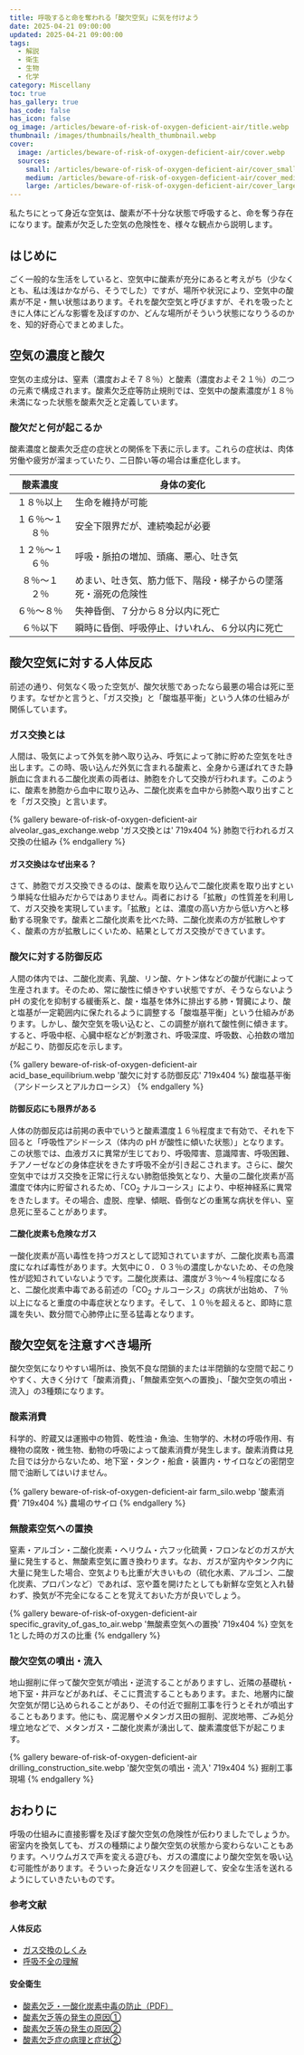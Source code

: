 ```yaml
---
title: 呼吸すると命を奪われる「酸欠空気」に気を付けよう
date: 2025-04-21 09:00:00
updated: 2025-04-21 09:00:00
tags:
  - 解説
  - 衛生
  - 生物
  - 化学
category: Miscellany
toc: true
has_gallery: true
has_code: false
has_icon: false
og_image: /articles/beware-of-risk-of-oxygen-deficient-air/title.webp
thumbnail: /images/thumbnails/health_thumbnail.webp
cover:
  image: /articles/beware-of-risk-of-oxygen-deficient-air/cover.webp
  sources:
    small: /articles/beware-of-risk-of-oxygen-deficient-air/cover_small.webp
    medium: /articles/beware-of-risk-of-oxygen-deficient-air/cover_medium.webp
    large: /articles/beware-of-risk-of-oxygen-deficient-air/cover_large.webp
---
```


私たちにとって身近な空気は、酸素が不十分な状態で呼吸すると、命を奪う存在になります。酸素が欠乏した空気の危険性を、様々な観点から説明します。

<!-- more -->

## はじめに

ごく一般的な生活をしていると、空気中に酸素が充分にあると考えがち（少なくとも、私は浅はかながら、そうでした）ですが、場所や状況により、空気中の酸素が不足・無い状態はあります。それを酸欠空気と呼びますが、それを吸ったときに人体にどんな影響を及ぼすのか、どんな場所がそういう状態になりうるのかを、知的好奇心でまとめました。

## 空気の濃度と酸欠

空気の主成分は、窒素（濃度およそ７８％）と酸素（濃度およそ２１％）の二つの元素で構成されます。酸素欠乏症等防止規則では、空気中の酸素濃度が１８％未満になった状態を酸素欠乏と定義しています。

### 酸欠だと何が起こるか

酸素濃度と酸素欠乏症の症状との関係を下表に示します。これらの症状は、肉体労働や疲労が溜まっていたり、二日酔い等の場合は重症化します。

|  酸素濃度   | 身体の変化                           |
|:-------:|---------------------------------|
|  １８％以上  | 生命を維持が可能                        |
| １６％～１８％ | 安全下限界だが、連続喚起が必要                 |
| １２％～１６％ | 呼吸・脈拍の増加、頭痛、悪心、吐き気              |
| ８％～１２％  | めまい、吐き気、筋力低下、階段・梯子からの墜落死・溺死の危険性 |
|  ６％～８％  | 失神昏倒、７分から８分以内に死亡                |
|  ６％以下   | 瞬時に昏倒、呼吸停止、けいれん、６分以内に死亡         |

## 酸欠空気に対する人体反応

前述の通り、何気なく吸った空気が、酸欠状態であったなら最悪の場合は死に至ります。なぜかと言うと、「ガス交換」と「酸塩基平衡」という人体の仕組みが関係しています。

### ガス交換とは

人間は、吸気によって外気を肺へ取り込み、呼気によって肺に貯めた空気を吐き出します。この時、吸い込んだ外気に含まれる酸素と、全身から運ばれてきた静脈血に含まれる二酸化炭素の両者は、肺胞を介して交換が行われます。このように、酸素を肺胞から血中に取り込み、二酸化炭素を血中から肺胞へ取り出すことを「ガス交換」と言います。

{% gallery beware-of-risk-of-oxygen-deficient-air alveolar_gas_exchange.webp 'ガス交換とは' 719x404 %}
肺胞で行われるガス交換の仕組み
{% endgallery %}

#### ガス交換はなぜ出来る？

さて、肺胞でガス交換できるのは、酸素を取り込んで二酸化炭素を取り出すという単純な仕組みだからではありません。両者における「拡散」の性質差を利用して、ガス交換を実現しています。「拡散」とは、濃度の高い方から低い方へと移動する現象です。酸素と二酸化炭素を比べた時、二酸化炭素の方が拡散しやすく、酸素の方が拡散しにくいため、結果としてガス交換ができています。

### 酸欠に対する防御反応

人間の体内では、二酸化炭素、乳酸、リン酸、ケトン体などの酸が代謝によって生産されます。そのため、常に酸性に傾きやすい状態ですが、そうならないよう pH の変化を抑制する緩衝系と、酸・塩基を体外に排出する肺・腎臓により、酸と塩基が一定範囲内に保たれるように調整する「酸塩基平衡」という仕組みがあります。しかし、酸欠空気を吸い込むと、この調整が崩れて酸性側に傾きます。すると、呼吸中枢、心臓中枢などが刺激され、呼吸深度、呼吸数、心拍数の増加が起こり、防御反応を示します。

{% gallery beware-of-risk-of-oxygen-deficient-air acid_base_equilibrium.webp '酸欠に対する防御反応' 719x404 %}
酸塩基平衡（アシドーシスとアルカローシス）
{% endgallery %}

#### 防御反応にも限界がある

人体の防御反応は前掲の表中でいうと酸素濃度１６％程度まで有効で、それを下回ると「呼吸性アシドーシス（体内の pH が酸性に傾いた状態）」となります。この状態では、血液ガスに異常が生じており、呼吸障害、意識障害、呼吸困難、チアノーゼなどの身体症状をきたす呼吸不全が引き起こされます。さらに、酸欠空気中ではガス交換を正常に行えない肺胞低換気となり、大量の二酸化炭素が高濃度で体内に貯留されるため、「CO<sub>2</sub> ナルコーシス」により、中枢神経系に異常をきたします。その場合、虚脱、痙攣、傾眠、昏倒などの重篤な病状を伴い、窒息死に至ることがあります。

#### 二酸化炭素も危険なガス

一酸化炭素が高い毒性を持つガスとして認知されていますが、二酸化炭素も高濃度になれば毒性があります。大気中に０．０３％の濃度しかないため、その危険性が認知されていないようです。二酸化炭素は、濃度が３％～４％程度になると、二酸化炭素中毒である前述の「CO<sub>2</sub> ナルコーシス」の病状が出始め、７％以上になると重度の中毒症状となります。そして、１０％を超えると、即時に意識を失い、数分間で心肺停止に至る猛毒となります。

## 酸欠空気を注意すべき場所

酸欠空気になりやすい場所は、換気不良な閉鎖的または半閉鎖的な空間で起こりやすく、大きく分けて「酸素消費」、「無酸素空気への置換」、「酸欠空気の噴出・流入」の3種類になります。

### 酸素消費

科学的、貯蔵又は運搬中の物質、乾性油・魚油、生物学的、木材の呼吸作用、有機物の腐敗・微生物、動物の呼吸によって酸素消費が発生します。酸素消費は見た目では分からないため、地下室・タンク・船倉・装置内・サイロなどの密閉空間で油断してはいけません。

{% gallery beware-of-risk-of-oxygen-deficient-air farm_silo.webp '酸素消費' 719x404 %}
農場のサイロ
{% endgallery %}

### 無酸素空気への置換

窒素・アルゴン・二酸化炭素・ヘリウム・六フッ化硫黄・フロンなどのガスが大量に発生すると、無酸素空気に置き換わります。なお、ガスが室内やタンク内に大量に発生した場合、空気よりも比重が大きいもの（硫化水素、アルゴン、二酸化炭素、プロパンなど）であれば、窓や蓋を開けたとしても新鮮な空気と入れ替わず、換気が不完全になることを覚えておいた方が良いでしょう。

{% gallery beware-of-risk-of-oxygen-deficient-air specific_gravity_of_gas_to_air.webp '無酸素空気への置換' 719x404 %}
空気を1とした時のガスの比重
{% endgallery %}

### 酸欠空気の噴出・流入

地山掘削に伴って酸欠空気が噴出・逆流することがありますし、近隣の基礎杭・地下室・井戸などがあれば、そこに貫流することもあります。また、地層内に酸欠空気が閉じ込められることがあり、その付近で掘削工事を行うとそれが噴出することもあります。他にも、腐泥層やメタンガス田の掘削、泥炭地帯、ごみ処分埋立地などで、メタンガス・二酸化炭素が湧出して、酸素濃度低下が起こります。

{% gallery beware-of-risk-of-oxygen-deficient-air drilling_construction_site.webp '酸欠空気の噴出・流入' 719x404 %}
掘削工事現場
{% endgallery %}

## おわりに

呼吸の仕組みに直接影響を及ぼす酸欠空気の危険性が伝わりましたでしょうか。密室内を換気しても、ガスの種類により酸欠空気の状態から変わらないこともあります。ヘリウムガスで声を変える遊びも、ガスの濃度により酸欠空気を吸い込む可能性があります。そういった身近なリスクを回避して、安全な生活を送れるようにしていきたいものです。

### 参考文献

#### 人体反応

- [ガス交換のしくみ](https://www.kango-roo.com/learning/8189/)
- [呼吸不全の理解](https://www.kango-roo.com/learning/8190/)

#### 安全衛生

- [酸素欠乏・一酸化炭素中毒の防止（PDF）](https://www.mhlw.go.jp/content/11200000/000628946.pdf)
- [酸素欠乏等の発生の原因①](https://www.tokubetu.or.jp/text_sanketsu/text_sanketsu1-1a.html)
- [酸素欠乏等の発生の原因②](https://www.tokubetu.or.jp/text_sanketsu/text_sanketsu1-1b.html)
- [酸素欠乏症の病理と症状②](https://www.tokubetu.or.jp/text_sanketsu/text_sanketsu2-1b.html)
